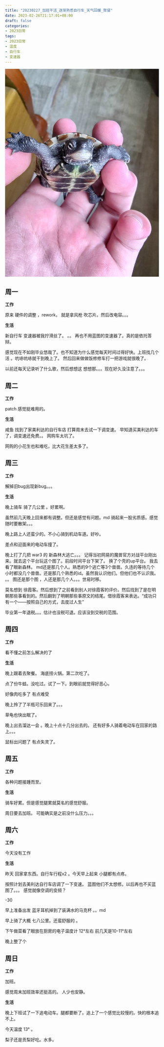 ```yaml
---
title: "20230227_加班干活_逐渐熟悉自行车_天气回暖_聚餐"
date: 2023-02-26T21:17:01+08:00
draft: false
categories:
- 2023日常
tags:
- 2023日常
- 温度
- 自行车
- 变速器
---
```



![以前的图](https://raw.githubusercontent.com/nianyisi/20220717/main/2023/2/IMG_20220730_172636328_HDR.jpg)



## 周一

**工作**

原来 硬件的调整 ，rework， 就是拿风枪 吹芯片。然后改电容。。。


**生活**

新自行车 变速器被我拧滑丝了。 。。   再也不用蓝图的变速器了。真的是依托答辩。



感觉现在不如刚毕业悠哉了。也不知道为什么感觉每天时间过得好快。上班找几个活 。吭哧吭哧就干到晚上了。 然后回来做做饭修修车打一把游戏就很晚了。

以前还每天记录听了什么歌，然后想想这 想想那。。。现在好久没注意了。。。




## 周二

**工作**

patch  感觉挺难用的。

**生活**

咸鱼 找到了家美利达的自行车店 打算周末去试一下调变速。 早知道买美利达的车了，调变速还免费。。 网购车太坑了。

网购的小花生也和难吃，比大花生差太多了。

## 周三


**工作**

解掉旧bug出现新bug。。。

**生活**

晚上骑车 骑了几公里 。好累啊。

虽然前几天晚上回来都有调整。但还是感觉有问题。md 骑起来一股劣质感。感觉随时要散架。。。

晚上路上人还蛮少的。不小心骑到机动车道。好吵。

差点和迎面来的电动车撞了。


晚上打了几把 war3 的 新森林大逃亡。。。 记得当初网易的魔兽官方对战平台刚出来。就去这个平台玩这个图了。前段时间平台下架了。 换了个壳的up平台。 我去看了眼新森林。 md还是那几个人。熟悉的9个逃亡等3个兽兽。久违的等待几个小时都没几个兽兽。还是那几个熟悉的id。虽然我认识他们。但他们也不认识我。 。。 图还是那个图 ，人还是那几个人。。。世易时移。

莫名想到 徐霞客。然后想到了之前看到别人对徐霞客的评价。然后找到了是在明朝那些事看到的。然后翻到了明朝那些事原文的结尾。借徐霞客来表达。“成功只有一个——按照自己的方式，去度过人生”

毕业第一年退税。。。估计也没税可退。应该没到交税的范围。



## 周四


**工作**

看不懂之前怎么解决的了

**生活**

晚上跟着去聚餐。 海底捞火锅。第二次吃了。

点了份牛蛙。没吃过。试了一下。到眼前就觉得好恶心。

好像肉吃多了 有点难受

晚上拎了了半瓶可乐回来了。。。

草龟也快出眠了。

晚上出去溜达一会 。晚上十点十几分出去的。 还有好多人骑着电动车在回家的路上。。。

鼠标出问题了 有点失灵了。


## 周五


**工作**

各种问题接踵而至。

**生活**

骑车好累。但是感觉腿累就莫名的感觉舒服。

周日要去加班。 可能确实是之前没什么压力。。。



## 周六


**工作**

今天没有工作


**生活**

昨天 回家拿东西。自行车行程x2 。今天早上起来 小腿都有点疼。

按照计划去美利达自行车店调了一下变速。 蓝图他们不太想修。以后再也不买蓝图了。。。 感觉就像空调的变频？  

-30

早上准备出发 蓝牙耳机掉到了装满水的马克杯 。。md

早上骑了大概 七八公里。还蛮舒服的 。

下午做菜看了眼放在厨房的电子温度计 12°左右 前几天是10-11°左右

晚上整了个

## 周日


**工作**

加班。

感觉周末加班效率还挺高的。 人少也安静。

**生活**

晚上下班试了一下追电动车。腿都要断了。追上了一个感觉比较慢的。快的根本追不上。

今天温度 13° 。

梨子还是贡梨好吃。水多。


